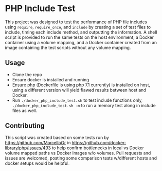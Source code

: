 # PHP Include Test

This project was designed to test the performance of PHP file includes using `require`, `require_once`, and `include` by creating a set of test files to include, timing each include method, and outputting the information. A shell script is provided to run the same tests on the host environment, a Docker container using a volume mapping, and a Docker container created from an image containing the test scripts without any volume mapping.

## Usage

- Clone the repo
- Ensure docker is installed and running
- Ensure php (Dockerfile is using php 7.1 currently) is installed on host, using a different version will yield flawed results between host and Docker.
- Run `./docker_php_include_test.sh` to test include functions only, `./docker_php_include_test.sh -m` to run a memory test along in include files as well.

## Contributing

This script was created based on some tests run by https://github.com/MarcelloOr in https://github.com/docker-library/php/issues/493 to help confirm bottlenecks in local vs Docker volume mapped paths vs Docker Images w/o volumes. Pull requests and issues are welcomed, posting some comparison tests w/different hosts and docker setups would be helpful.
